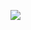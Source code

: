 ![ ](https://upload-images.jianshu.io/upload_images/14371339-7de41a9d3757ba97.png?imageMogr2/auto-orient/strip%7CimageView2/2/w/1240)